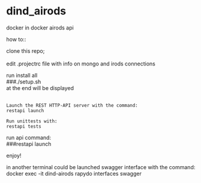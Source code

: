 # dind_airods
docker in docker airods api

how to::

clone this repo;</br></br>
edit .projectrc file 
with info on mongo and irods connections</br>

run install all</br>
###./setup.sh</br>
 at the end will be displayed </br></br>

```
Launch the REST HTTP-API server with the command:
restapi launch

Run unittests with:
restapi tests
```

run api command:</br>
###restapi launch</br>

enjoy!


in another terminal could be launched swagger interface with the command:
docker exec -it dind-airods rapydo interfaces swagger



